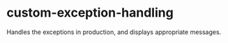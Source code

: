 custom-exception-handling
=========================

Handles the exceptions in production, and displays appropriate messages.